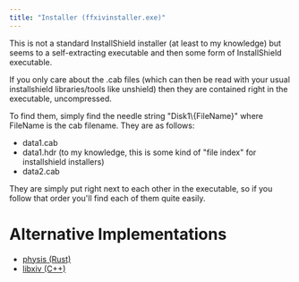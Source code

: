 ```yaml
---
title: "Installer (ffxivinstaller.exe)"
---
```


This is not a standard InstallShield installer (at least to my knowledge) but seems to a self-extracting executable and then some form of InstallShield executable.

If you only care about the .cab files (which can then be read with your usual installshield libraries/tools like unshield) then they are contained right in the executable, uncompressed.

To find them, simply find the needle string "Disk1\\{FileName}" where FileName is the cab filename. They are as follows:

* data1.cab
* data1.hdr (to my knowledge, this is some kind of "file index" for installshield installers)
* data2.cab

They are simply put right next to each other in the executable, so if you follow that order you'll find each of them quite easily.

# Alternative Implementations

* [physis (Rust)](https://git.sr.ht/~redstrate/physis/tree/main/item/src/installer.rs)
* [libxiv (C++)](https://git.sr.ht/~redstrate/libxiv/tree/main/src/installextract.cpp)
